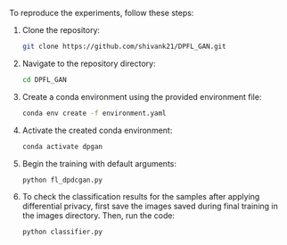 To reproduce the experiments, follow these steps:

1. Clone the repository:
    ```bash
    git clone https://github.com/shivank21/DPFL_GAN.git
    ```

2. Navigate to the repository directory:
    ```bash
    cd DPFL_GAN
    ```

3. Create a conda environment using the provided environment file:
    ```bash
    conda env create -f environment.yaml
    ```

4. Activate the created conda environment:
    ```bash
    conda activate dpgan
    ```

5. Begin the training with default arguments:
    ```bash
    python fl_dpdcgan.py
    ```

6. To check the classification results for the samples after applying differential privacy, first save the images saved during final training in the images directory. Then, run the code:
    ```bash
    python classifier.py
    ```
